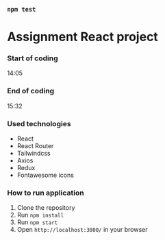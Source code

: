 ### `npm test`

# Assignment React project

### Start of coding
14:05
### End of coding
15:32

### Used technologies
- React
- React Router
- Tailwindcss
- Axios
- Redux
- Fontawesome icons

### How to run application

1. Clone the repository
2. Run `npm install`
3. Run `npm start`
4. Open `http://localhost:3000/` in your browser
